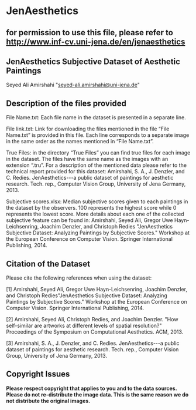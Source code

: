 # JenAesthetics

## for permission to use this file, please refer to http://www.inf-cv.uni-jena.de/en/jenaesthetics

JenAesthetics Subjective Dataset of Aesthetic Paintings
-------------------------------------------

Seyed Ali Amirshahi "seyed-ali.amirshahi@uni-jena.de"

Description of the files provided
---------------------------------

File Name.txt: Each file name in the dataset is presented in a separate line.

File link.txt: Link for downloading the files mentioned in the file “File Name.txt” is provided in this file. Each line corresponds to a separate image in the same order as the names mentioned in “File Name.txt”.

True Files: in the directory “True Files” you can find true files for each image in the dataset. The files have the same name as the images with an extension “.tru”. For a description of the mentioned data please refer to the technical report provided for this dataset:
Amirshahi, S. A., J. Denzler, and C. Redies. JenAesthetics---a public dataset of paintings for aesthetic research. Tech. rep., Computer Vision Group, University of Jena Germany, 2013. 

Subjective scores.xlsx: Median subjective scores given to each paintings in the dataset by the observers. 100 represents the highest score while 0 represents the lowest score. More details about each one of the collected subjective feature can be found in:
Amirshahi, Seyed Ali, Gregor Uwe Hayn-Leichsenring, Joachim Denzler, and Christoph Redies "JenAesthetics Subjective Dataset: Analyzing Paintings by Subjective Scores." Workshop at the European Conference on Computer Vision. Springer International Publishing, 2014. 


Citation of the Dataset
-----------------------
Please cite the following references when using the dataset: 

[1] Amirshahi, Seyed Ali, Gregor Uwe Hayn-Leichsenring, Joachim Denzler, and Christoph Redies"JenAesthetics Subjective Dataset: Analyzing Paintings by Subjective Scores." Workshop at the European Conference on Computer Vision. Springer International Publishing, 2014. 

[2] Amirshahi, Seyed Ali, Christoph Redies, and Joachim Denzler. "How self-similar are artworks at different levels of spatial resolution?" Proceedings of the Symposium on Computational Aesthetics. ACM, 2013.

[3] Amirshahi, S. A., J. Denzler, and C. Redies. JenAesthetics---a public dataset of paintings for aesthetic research. Tech. rep., Computer Vision Group, University of Jena Germany, 2013. 

Copyright Issues
----------------

__Please respect copyright that applies to you and to the data sources. Please do not re-distribute the image data. This is the same reason we do not distribute the original images.__
